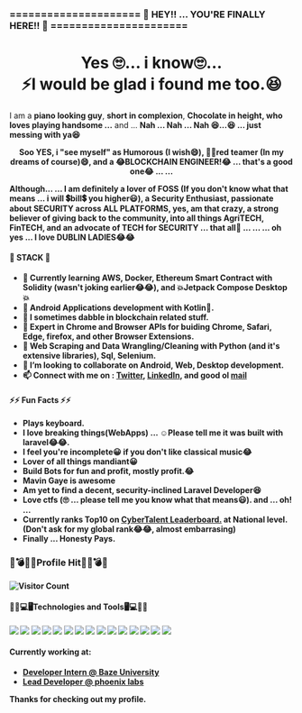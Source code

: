 ###    =====================  👋 HEY!! ... YOU'RE FINALLY HERE!! 👋 ======================

<!--
**TEMHITHORPHE/TEMHITHORPHE** is a ✨ _special_ ✨ repository because its `README.md` (this file) appears on your GitHub profile.

Here are some ideas to get you started:

- 🔭 I’m currently working on ...
- 🌱 I’m currently learning ...
- 👯 I’m looking to collaborate on ...
- 🤔 I’m looking for help with ...
- 💬 Ask me about ...
- 📫 How to reach me: ...
- 😄 Pronouns: ...
- ⚡ Fun fact: ...
-->
<!-- ![profile](https://freesvg.org/img/1575462354phoenix-bird-freesvg.org.png) -->

<!--
**wise4rmgod/wise4rmgod** is a ✨ _special_ ✨ repository because its `README.md` (this file) appears on your GitHub profile. -->
<h1 align="center">Yes 🙄... i know🙄...<br> ⚡I would be glad i found me too.😆</h1>

<p>I am a <b>piano looking guy</b>, <b>short in complexion</b>, <b>Chocolate in height, who loves playing handsome ...</b> and ... <b>Nah ... Nah ... Nah 😆...😆 ... just messing with ya😆</p>
<p align="center">Soo YES, i <b>"see myself"</b> as <b>Humorous (I wish😄)</b>, <b>🐱‍💻red teamer (In my dreams of course)😄, and a <b>😂BLOCKCHAIN ENGINEER!😂 ... that's a good one😂</b><b> ... ... </p><p>Although... ... I am definitely a lover of FOSS (If you don't know what that means ... i will 💲bill💲 you higher😃)</b>, a <b>Security Enthusiast</b>, passionate about SECURITY across ALL PLATFORMS, yes, am that crazy, a strong believer of giving back to the community, into all things AgriTECH, FinTECH, and an advocate of TECH for SECURITY ... that all🤔 ... ... ... oh yes ... I love DUBLIN LADIES😂😂 </p>

 #### 🧱 STACK 🧱
- 🌱 Currently learning AWS, Docker, Ethereum Smart Contract with Solidity (wasn't joking earlier😂😂), and 💥Jetpack Compose Desktop💥
- 🔭 Android Applications development with Kotlin📱.
- 🤔 I sometimes dabble in blockchain related stuff.
- 🔭 Expert in Chrome and Browser APIs for buiding Chrome, Safari, Edge, firefox, and other Browser Extensions.
- 🔭 Web Scraping and Data Wrangling/Cleaning with Python (and it's extensive libraries), Sql, Selenium.
- 👯 I’m looking to collaborate on Android, Web, Desktop development.
- 📫 Connect with me on : [Twitter](https://twitter.com/tehmhithorphe), [LinkedIn](https://ng.linkedin.com/in/temhithorphe), and good ol [mail](Tehmhithorphe@gmail.com)
#### ⚡⚡ Fun Facts ⚡⚡ 
- Plays keyboard.
- I love breaking things(WebApps) ... ☺️Please tell me it was built with laravel😂😂.
- I feel you're incomplete😀 if you don't like classical music😂
- Lover of all things mandiant😀
- Build Bots for fun and profit, mostly profit.😂
- Mavin Gaye is awesome
- Am yet to find a decent, security-inclined Laravel Developer😆
- Love ctfs (🙄 ... please tell me you know what that means😃).
and ... oh! ...
- Currently ranks Top10 on [CyberTalent Leaderboard.](https://cybertalents.com/worldrank) at National level. (Don't ask for my global rank😂😂, almost embarrasing)
- Finally ... Honesty Pays.

### 💯💣💥🎯Profile Hit🎯💥💣💯

![Visitor Count](https://profile-counter.glitch.me/{wise4rmgod}/count.svg)

#### 👨‍💻💻🖥️Technologies and Tools🖥️💻👨‍💻

<p>
<img src="https://img.shields.io/badge/kotlin-%230095D5.svg?&style=for-the-badge&logo=kotlin&logoColor=white"/>
<img src="https://img.shields.io/badge/python-%230095D5.svg?&style=for-the-badge&logo=python&logoColor=white"/>
<img src="https://img.shields.io/badge/selenium-%23000000.svg?&style=for-the-badge&logo=selenium&logoColor=white"/>
 <img src="https://img.shields.io/badge/git%20-%23F05033.svg?&style=for-the-badge&logo=git&logoColor=white"/>
<img src="https://img.shields.io/badge/github%20-%23121011.svg?&style=for-the-badge&logo=github&logoColor=white"/>
<img src="https://img.shields.io/badge/mysql-%23F05033.svg?&style=for-the-badge&logo=mysql&logoColor=white"/>
<img src ="https://img.shields.io/badge/MongoDB-%234ea94b.svg?&style=for-the-badge&logo=mongodb&logoColor=white"/>
<img src="https://img.shields.io/badge/Node.js-%232671E5.svg?&style=for-the-badge&logo=nodejs&logoColor=white"/>
<img src ="https://img.shields.io/badge/Javascript-%2307405e.svg?&style=for-the-badge&logo=javascript&logoColor=white"/>
 <img src ="https://img.shields.io/badge/android-%2307405e.svg?&style=for-the-badge&logo=android&logoColor=white"/>
 <img src ="https://img.shields.io/badge/sqlite-%2307405e.svg?&style=for-the-badge&logo=sqlite&logoColor=white"/>
<img src="https://img.shields.io/badge/github%20actions%20-%232671E5.svg?&style=for-the-badge&logo=github%20actions&logoColor=white"/>
<img src="https://img.shields.io/badge/markdown-%23000000.svg?&style=for-the-badge&logo=markdown&logoColor=white"/>
<img src ="https://img.shields.io/badge/developer evangelist-%2307405e.svg?&style=for-the-badge&logo=dev&logoColor=white"/>
<img src ="https://img.shields.io/badge/tech community builder-%2307405e.svg?&style=for-the-badge&logo=community&logoColor=white"/>
</p>

#### Currently working at:

- [Developer Intern @ Baze University](#)
- [Lead Developer @ phoenix labs](#)

Thanks for checking out my profile.
